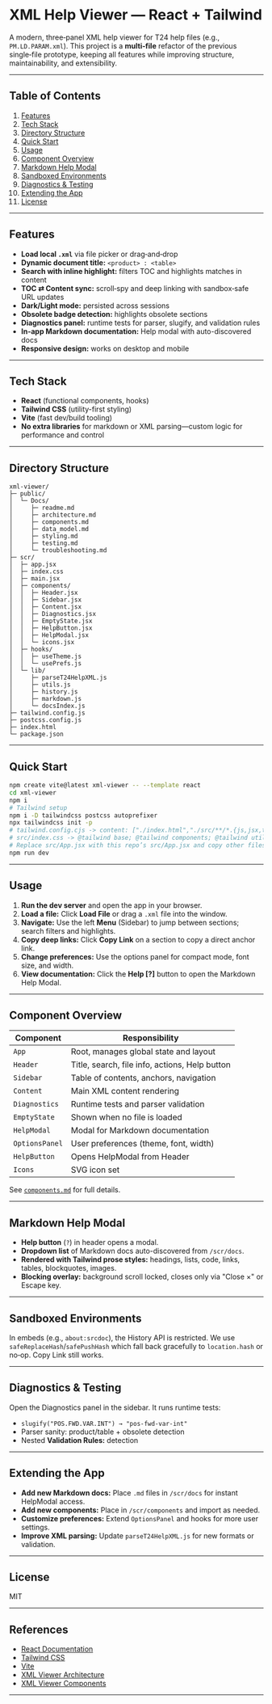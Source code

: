 # XML Help Viewer — React + Tailwind

A modern, three‑panel XML help viewer for T24 help files (e.g., `PM.LD.PARAM.xml`). This project is a **multi‑file** refactor of the previous single‑file prototype, keeping all features while improving structure, maintainability, and extensibility.

---

## Table of Contents

1. [Features](#features)
2. [Tech Stack](#tech-stack)
3. [Directory Structure](#directory-structure)
4. [Quick Start](#quick-start)
5. [Usage](#usage)
6. [Component Overview](#component-overview)
7. [Markdown Help Modal](#markdown-help-modal)
8. [Sandboxed Environments](#sandboxed-environments)
9. [Diagnostics & Testing](#diagnostics--testing)
10. [Extending the App](#extending-the-app)
11. [License](#license)

---

## Features

- **Load local `.xml`** via file picker or drag‑and‑drop
- **Dynamic document title:** `<product> : <table>`
- **Search with inline highlight:** filters TOC and highlights matches in content
- **TOC ⇄ Content sync:** scroll‑spy and deep linking with sandbox‑safe URL updates
- **Dark/Light mode:** persisted across sessions
- **Obsolete badge detection:** highlights obsolete sections
- **Diagnostics panel:** runtime tests for parser, slugify, and validation rules
- **In-app Markdown documentation:** Help modal with auto-discovered docs
- **Responsive design:** works on desktop and mobile

---

## Tech Stack

- **React** (functional components, hooks)
- **Tailwind CSS** (utility-first styling)
- **Vite** (fast dev/build tooling)
- **No extra libraries** for markdown or XML parsing—custom logic for performance and control

---

## Directory Structure

```
xml-viewer/
├─ public/
│  └─ Docs/
│     ├─ readme.md
│     ├─ architecture.md
│     ├─ components.md
│     ├─ data_model.md
│     ├─ styling.md
│     ├─ testing.md
│     └─ troubleshooting.md
├─ scr/
│  ├─ app.jsx
│  ├─ index.css
│  ├─ main.jsx
│  ├─ components/
│  │  ├─ Header.jsx
│  │  ├─ Sidebar.jsx
│  │  ├─ Content.jsx
│  │  ├─ Diagnostics.jsx
│  │  ├─ EmptyState.jsx
│  │  ├─ HelpButton.jsx
│  │  ├─ HelpModal.jsx
│  │  └─ icons.jsx
│  ├─ hooks/
│  │  ├─ useTheme.js
│  │  └─ usePrefs.js
│  └─ lib/
│     ├─ parseT24HelpXML.js
│     ├─ utils.js
│     ├─ history.js
│     ├─ markdown.js
│     └─ docsIndex.js
├─ tailwind.config.js
├─ postcss.config.js
├─ index.html
└─ package.json
```

---

## Quick Start

```bash
npm create vite@latest xml-viewer -- --template react
cd xml-viewer
npm i
# Tailwind setup
npm i -D tailwindcss postcss autoprefixer
npx tailwindcss init -p
# tailwind.config.cjs -> content: ["./index.html","./src/**/*.{js,jsx,ts,tsx}"]
# src/index.css -> @tailwind base; @tailwind components; @tailwind utilities;
# Replace src/App.jsx with this repo’s src/App.jsx and copy other files accordingly.
npm run dev
```

---

## Usage

1. **Run the dev server** and open the app in your browser.
2. **Load a file:** Click **Load File** or drag a `.xml` file into the window.
3. **Navigate:** Use the left **Menu** (Sidebar) to jump between sections; search filters and highlights.
4. **Copy deep links:** Click **Copy Link** on a section to copy a direct anchor link.
5. **Change preferences:** Use the options panel for compact mode, font size, and width.
6. **View documentation:** Click the **Help [?]** button to open the Markdown Help Modal.

---

## Component Overview

| Component      | Responsibility                                 |
|----------------|------------------------------------------------|
| `App`          | Root, manages global state and layout          |
| `Header`       | Title, search, file info, actions, Help button |
| `Sidebar`      | Table of contents, anchors, navigation         |
| `Content`      | Main XML content rendering                     |
| `Diagnostics`  | Runtime tests and parser validation            |
| `EmptyState`   | Shown when no file is loaded                   |
| `HelpModal`    | Modal for Markdown documentation               |
| `OptionsPanel` | User preferences (theme, font, width)          |
| `HelpButton`   | Opens HelpModal from Header                    |
| `Icons`        | SVG icon set                                   |

See [`components.md`](./components.md) for full details.

---

## Markdown Help Modal

- **Help button** (`?`) in header opens a modal.
- **Dropdown list** of Markdown docs auto-discovered from `/scr/docs`.
- **Rendered with Tailwind prose styles:** headings, lists, code, links, tables, blockquotes, images.
- **Blocking overlay:** background scroll locked, closes only via "Close ×" or Escape key.

---

## Sandboxed Environments

In embeds (e.g., `about:srcdoc`), the History API is restricted. We use `safeReplaceHash`/`safePushHash` which fall back gracefully to `location.hash` or no‑op. Copy Link still works.

---

## Diagnostics & Testing

Open the Diagnostics panel in the sidebar. It runs runtime tests:

- `slugify("POS.FWD.VAR.INT") → "pos-fwd-var-int"`
- Parser sanity: product/table + obsolete detection
- Nested **Validation Rules:** detection

---

## Extending the App

- **Add new Markdown docs:** Place `.md` files in `/scr/docs` for instant HelpModal access.
- **Add new components:** Place in `/scr/components` and import as needed.
- **Customize preferences:** Extend `OptionsPanel` and hooks for more user settings.
- **Improve XML parsing:** Update `parseT24HelpXML.js` for new formats or validation.

---

## License

MIT

---

## References

- [React Documentation](https://react.dev/)
- [Tailwind CSS](https://tailwindcss.com/)
- [Vite](https://vitejs.dev/)
- [XML Viewer Architecture](./architecture.md)
- [XML Viewer Components](./components.md)

---

